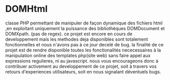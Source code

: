 DOMHtml
=======

classe PHP permettant de manipuler de façon dynamique des fichiers html ,en exploitant uniquement la puissance des bibliothèques DOMDocument et DOMXpath.
(pas de regex).
ce projet est encore en cours de developpement mais les methodes deja disponibles sont
totalement fonctionnelles et nous n'avons pas à ce jour decelé de bug.
la finalité de ce projet est de rendre disponible toutes les fonctionalités nececessaires à la manipulation online
des templates php(site web) sans faire appel aux expressions regulieres, ni au javascript.
nous vous encourageons donc à contribuer activement au developpement de ce projet, soit à travers vos retours d'experiences utilisateurs, soit en nous signalant déventuels bugs.
